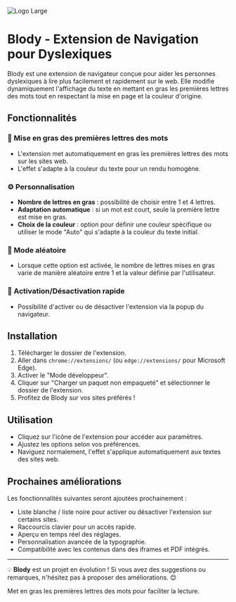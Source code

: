![Logo Large](https://github.com/user-attachments/assets/5ca144f6-f9bc-4121-a982-74c379da3a53)
# Blody - Extension de Navigation pour Dyslexiques

Blody est une extension de navigateur conçue pour aider les personnes dyslexiques à lire plus facilement et rapidement sur le web. Elle modifie dynamiquement l'affichage du texte en mettant en gras les premières lettres des mots tout en respectant la mise en page et la couleur d'origine.

## Fonctionnalités

### 📌 Mise en gras des premières lettres des mots
- L'extension met automatiquement en gras les premières lettres des mots sur les sites web.
- L'effet s'adapte à la couleur du texte pour un rendu homogène.

### ⚙️ Personnalisation
- **Nombre de lettres en gras** : possibilité de choisir entre 1 et 4 lettres.
- **Adaptation automatique** : si un mot est court, seule la première lettre est mise en gras.
- **Choix de la couleur** : option pour définir une couleur spécifique ou utiliser le mode "Auto" qui s'adapte à la couleur du texte initial.

### 🎲 Mode aléatoire
- Lorsque cette option est activée, le nombre de lettres mises en gras varie de manière aléatoire entre 1 et la valeur définie par l'utilisateur.

### 🔘 Activation/Désactivation rapide
- Possibilité d'activer ou de désactiver l'extension via la popup du navigateur.

## Installation
1. Télécharger le dossier de l'extension.
2. Aller dans `chrome://extensions/` (ou `edge://extensions/` pour Microsoft Edge).
3. Activer le "Mode développeur".
4. Cliquer sur "Charger un paquet non empaqueté" et sélectionner le dossier de l'extension.
5. Profitez de Blody sur vos sites préférés !

## Utilisation
- Cliquez sur l'icône de l'extension pour accéder aux paramètres.
- Ajustez les options selon vos préférences.
- Naviguez normalement, l'effet s'applique automatiquement aux textes des sites web.

## Prochaines améliorations
Les fonctionnalités suivantes seront ajoutées prochainement :
- Liste blanche / liste noire pour activer ou désactiver l'extension sur certains sites.
- Raccourcis clavier pour un accès rapide.
- Aperçu en temps réel des réglages.
- Personnalisation avancée de la typographie.
- Compatibilité avec les contenus dans des iframes et PDF intégrés.

---
💡 **Blody** est un projet en évolution ! Si vous avez des suggestions ou remarques, n'hésitez pas à proposer des améliorations. 😊

Met en gras les premières lettres des mots pour faciliter la lecture.
